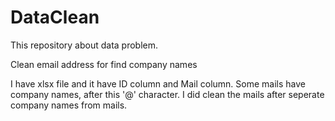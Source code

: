 # DataClean
This repository about data problem. 

Clean email address for find company names

I have xlsx file and it have ID column and Mail column. Some mails have company names, after this '@' character.
I did clean the mails after seperate company names from mails.
